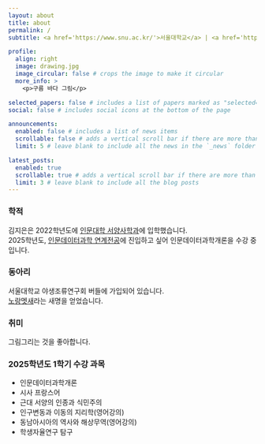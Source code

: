 ```yaml
---
layout: about
title: about
permalink: /
subtitle: <a href='https://www.snu.ac.kr/'>서울대학교</a> | <a href='https://humanities.snu.ac.kr/'>인문대학</a> | <a href='https://whistory.snu.ac.kr/'> 서양사학과 </a>

profile:
  align: right
  image: drawing.jpg
  image_circular: false # crops the image to make it circular
  more_info: >
    <p>구름 바다 그림</p>

selected_papers: false # includes a list of papers marked as "selected={true}"
social: false # includes social icons at the bottom of the page

announcements:
  enabled: false # includes a list of news items
  scrollable: false # adds a vertical scroll bar if there are more than 3 news items
  limit: 5 # leave blank to include all the news in the `_news` folder

latest_posts:
  enabled: true
  scrollable: true # adds a vertical scroll bar if there are more than 3 new posts items
  limit: 3 # leave blank to include all the blog posts
---
```


### 학적  
김지은은 2022학년도에 [인문대학 서양사학과](https://whistory.snu.ac.kr/)에 입학했습니다.  
2025학년도, [인문데이터과학 연계전공](https://dsh.snu.ac.kr/)에 진입하고 싶어 인문데이터과학개론을 수강 중입니다.

### 동아리  
서울대학교 야생조류연구회 버들에 가입되어 있습니다.  
[노랑멧새](https://ko.wikipedia.org/wiki/%EB%85%B8%EB%9E%91%EB%A9%A7%EC%83%88)라는 새명을 얻었습니다.

### 취미  
그림그리는 것을 좋아합니다. 

### 2025학년도 1학기 수강 과목  
* 인문데이터과학개론
* 시사 프랑스어
* 근대 서양의 인종과 식민주의
* 인구변동과 이동의 지리학(영어강의)
* 동남아시아의 역사와 해상무역(영어강의)
* 학생자율연구 탐구